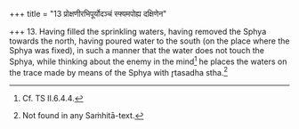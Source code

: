 +++
title = "13 प्रोक्षणीरभिपूर्योदञ्चं स्फ्यमपोह्य दक्षिणेन"

+++
13. Having filled the sprinkling waters, having removed the Sphya towards the north, having poured water to the south (on the place where the Sphya was fixed), in such a manner that the water does not touch the Sphya, while thinking about the enemy in the mind[^1] he places the waters on the trace made by means of the Sphya with r̥tasadha stha.[^2]  

[^1]: Cf. TS II.6.4.4.  

[^2]: Not found in any Saṁhitā-text.
